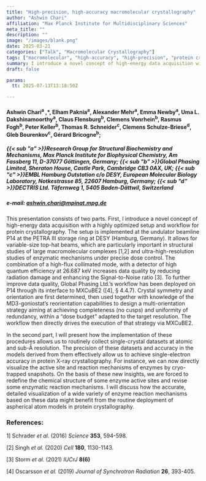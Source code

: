 ```yaml
---
title: "High-precision, high-accuracy macromolecular crystallography"
author: "Ashwin Chari"
affiliation: "Max Planck Institute for Multidisciplinary Sciences"
meta_title: ""
description: ""
image: "/images/blank.png"
date: 2025-03-21
categories: ["Talk", "Macromolecular Crystallography"]
tags: ["macromolecular", "high-accuracy", "high-precision", "protein crystallography", "MXCuBE2", "Global Phasing Ltd.", "P14", "PETRA III", "DESY"]
summary: I introduce a novel concept of high-energy data acquisition with a highly optimized setup and workflow for protein crystallography. I will present how the implementation of these procedures allows us to routinely collect single-crystal datasets at atomic and sub-Å resolution.
draft: false

params:
  tt: 2025-07-13T13:18:50Z

---
```


#### Ashwin Chari<sup>a</sup> ,\*, Elham Paknia<sup>a</sup>, Alexander Mehr<sup>a</sup>, Emma Newby<sup>a</sup>, Uma L. Dakshinamoorthy<sup>a</sup>, Claus Flensburg<sup>b</sup>, Clemens Vonrhein<sup>b</sup>, Rasmus Fogh<sup>b</sup>, Peter Keller<sup>b</sup>, Thomas R. Schneider<sup>c</sup>, Clemens Schulze-Briese<sup>d</sup>, Gleb Bourenkov<sup>c</sup>, Gérard Bricogne<sup>b</sup>;

##### {{< sub "a" >}}Research Group for Structural Biochemistry and Mechanisms, Max Planck Institute for Biophysical Chemistry, Am Fassberg 11, D-37077 Göttingen, Germany; {{< sub "b" >}}Global Phasing Limited, Sheraton House, Castle Park, Cambridge CB3 0AX, UK; {{< sub "c" >}}EMBL Hamburg Outstation c/o DESY, European Molecular Biology Laboratory, Notkestrasse 85, 22607 Hamburg, Germany; {{< sub "d" >}}DECTRIS Ltd. Täfernweg 1, 5405 Baden-Dättwil, Switzerland

##### e-mail: ashwin.chari@mpinat.mpg.de

This presentation consists of two parts. First, I introduce a novel concept of high-energy data acquisition with a highly optimized setup and workflow for protein crystallography. The setup is implemented at the undulator beamline P14 at the PETRA III storage ring at DESY (Hamburg, Germany). It allows for variable-size top-hat beams, which are particularly important in structural studies of large macromolecular complexes [1,2] and ultra-high-resolution studies of enzymatic mechanisms under precise dose control. The combination of a high-flux collimated mode, with a detector of high quantum efficiency at 26.687 keV increases data quality by reducing radiation damage and enhancing the Signal-to-Noise ratio [3]. To further improve data quality, Global Phasing Ltd.’s workflow has been deployed on P14 through its interface to MXCuBE2 ([4], § 4.4.7). Crystal symmetry and orientation are first determined, then used together with knowledge of the MD3-goniostat’s reorientation capabilities to design a multi-orientation strategy aiming at achieving completeness (no cusps) and uniformity of redundancy, within a “dose budget” adapted to the target resolution. The workflow then directly drives the execution of that strategy via MXCuBE2.

In the second part, I will present how the implementation of these procedures allows us to routinely collect single-crystal datasets at atomic and sub-Å resolution. The precision of these datasets and accuracy in the models derived from them effectively allow us to achieve single-electron accuracy in protein X-ray crystallography. For instance, we can now directly visualize the active site and reaction mechanisms of enzymes by cryo-trapped snapshots. On the basis of these new insights, we are forced to redefine the chemical structure of some enzyme active sites and revise some enzymatic reaction mechanisms. I will discuss how the accurate, detailed visualization of a wide variety of enzyme reaction mechanisms based on these data might benefit from the routine deployment of aspherical atom models in protein crystallography.

### References:

1] Schrader *et al.* (2016) *Science* **353**, 594-598.

[2] Singh *et al.* (2020) *Cell* **180**, 1130-1143.

[3] Storm *et al.* (2021) *IUCrJ* **8(6)**

[4] Oscarsson *et al.* (2019) *Journal of Synchrotron Radiation* **26**, 393-405.